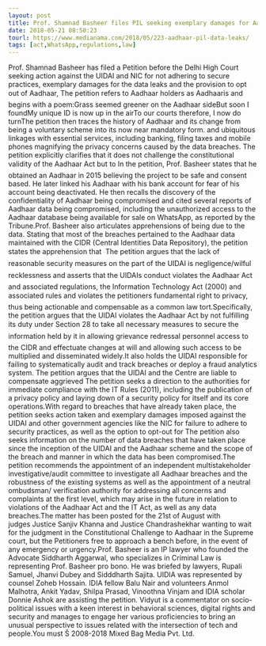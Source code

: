 ```yaml
---
layout: post
title: Prof. Shamnad Basheer files PIL seeking exemplary damages for Aadhaar Data Leaks
date: 2018-05-21 08:50:23
tourl: https://www.medianama.com/2018/05/223-aadhaar-pil-data-leaks/
tags: [act,WhatsApp,regulations,law]
---
```

Prof. Shamnad Basheer has filed a Petition before the Delhi High Court seeking action against the UIDAI and NIC for not adhering to secure practices, exemplary damages for the data leaks and the provision to opt out of Aadhaar, The petition refers to Aadhaar holders as Aadhaaris and begins with a poem:Grass seemed greener on the Aadhaar sideBut soon I foundMy unique ID is now up in the airTo our courts therefore, I now do turnThe petition then traces the history of Aadhaar and its change from being a voluntary scheme into its now near mandatory form. and ubiquitous linkages with essential services, including banking, filing taxes and mobile phones magnifying the privacy concerns caused by the data breaches. The petition explicitly clarifies that it does not challenge the constitutional validity of the Aadhaar Act but to In the petition, Prof. Basheer states that he obtained an Aadhaar in 2015 believing the project to be safe and consent based. He later linked his Aadhaar with his bank account for fear of his account being deactivated. He then recalls the discovery of the confidentiality of Aadhaar being compromised and cited several reports of Aadhaar data being compromised, including the unauthorized access to the Aadhaar database being available for sale on WhatsApp, as reported by the Tribune.Prof. Basheer also articulates apprehensions of being due to the data. Stating that most of the breaches pertained to the Aadhaar data maintained with the CIDR (Central Identities Data Repository), the petition states the apprehension that  The petition argues that the lack of reasonable security measures on the part of the UIDAI is negligence/wilful recklessness and asserts that the UIDAIs conduct violates the Aadhaar Act and associated regulations, the Information Technology Act (2000) and associated rules and violates the petitioners fundamental right to privacy, thus being actionable and compensable as a common law tort.Specifically, the petition argues that the UIDAI violates the Aadhaar Act by not fulfilling its duty under Section 28 to take all necessary measures to secure the information held by it in allowing grievance redressal personnel access to the CIDR and effectuate changes at will and allowing such access to be multiplied and disseminated widely.It also holds the UIDAI responsible for failing to systematically audit and track breaches or deploy a fraud analytics system. The petition argues that the UIDAI and the Centre are liable to compensate aggrieved The petition seeks a direction to the authorities for immediate compliance with the IT Rules (2011), including the publication of a privacy policy and laying down of a security policy for itself and its core operations.With regard to breaches that have already taken place, the petition seeks action taken and exemplary damages imposed against the UIDAI and other government agencies like the NIC for failure to adhere to security practices, as well as the option to opt-out for The petition also seeks information on the number of data breaches that have taken place since the inception of the UIDAI and the Aadhaar scheme and the scope of the breach and manner in which the data has been compromised.The petition recommends the appointment of an independent multistakeholder investigative/audit committee to investigate all Aadhaar breaches and the robustness of the existing systems as well as the appointment of a neutral ombudsman/ verification authority for addressing all concerns and complaints at the first level, which may arise in the future in relation to violations of the Aadhaar Act and the IT Act, as well as any data breaches.The matter has been posted for the 21st of August with judges Justice Sanjiv Khanna and Justice Chandrashekhar wanting to wait for the judgment in the Constitutional Challenge to Aadhaar in the Supreme court, but the Petitioners free to approach a bench before, in the event of any emergency or urgency.Prof. Basheer is an IP lawyer who founded the Advocate Siddharth Aggarwal, who specializes in Criminal Law is representing Prof. Basheer pro bono. He was briefed by lawyers, Rupali Samuel, Jhanvi Dubey and Sidddharth Sajita. UIDIA was represented by counsel Zoheb Hossain. IDIA fellow Balu Nair and volunteers Anmol Malhotra, Ankit Yadav, Shilpa Prasad, Vinoothna Vinjam and IDIA scholar Donnie Ashok are assisting the petition. Vidyut is a commentator on socio-political issues with a keen interest in behavioral sciences, digital rights and security and manages to engage her various proficiencies to bring an unusual perspective to issues related with the intersection of tech and people.You must Š 2008-2018 Mixed Bag Media Pvt. Ltd.